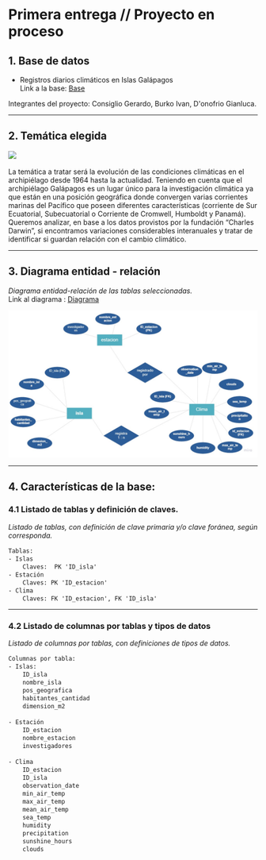 # Primera entrega // Proyecto en proceso
## 1. Base de datos
- Registros diarios climáticos en Islas Galápagos <br>
Link a la base: 
<a href="https://drive.google.com/drive/folders/1oZDfXZPnu-UuAa1T_SG9Qa7yRF8EMy75?usp=sharing">Base</a>



Integrantes del proyecto: Consiglio Gerardo, Burko Ivan, D'onofrio Gianluca.
<hr>

## 2. Temática elegida

<img src="https://media.a24.com/p/98cb7616c3563e3b8c0f87a058335f7f/adjuntos/296/imagenes/008/118/0008118776/1200x675/smart/donde-quedan-las-islas-galapagos.jpeg">

La temática a tratar será la evolución de las condiciones climáticas en el archipiélago desde 1964 hasta la actualidad. Teniendo en cuenta que el archipiélago Galápagos es un lugar único para la investigación climática ya que están en una posición geográfica donde convergen varias corrientes marinas del Pacífico que poseen diferentes características (corriente de Sur Ecuatorial, Subecuatorial o Corriente de Cromwell, Humboldt y Panamá).
Queremos analizar, en base a los datos provistos por la fundación “Charles Darwin”, si encontramos variaciones considerables interanuales y tratar de identificar si guardan relación con el cambio climático. 

<hr>

## 3. Diagrama entidad - relación <br>
<i> Diagrama entidad-relación de las tablas seleccionadas. </i> <br>
 Link al diagrama : <a href='https://drive.google.com/file/d/11sMcyxh5iNHtrlKof_97Amztoqxr6aU_/view?usp=sharing'> Diagrama </a>

<img src='https://raw.githubusercontent.com/geracons/galapagoscoder/main/Entity%20Relationship%20Diagram%20(3).jpg'>

<hr>

## 4. Características de la base: <br>
### 4.1 Listado de tablas y definición de claves.
<i> Listado de tablas, con definición de clave primaria y/o clave foránea, según corresponda.
 </i>

    Tablas:
    - Islas 
        Claves:  PK 'ID_isla'
    - Estación
        Claves: PK 'ID_estacion'
    - Clima
        Claves: FK 'ID_estacion', FK 'ID_isla'
    
 
<hr>



### 4.2 Listado de columnas por tablas y tipos de datos
<i> Listado de columnas por tablas, con definiciones de tipos de datos.  </i> <br>

    Columnas por tabla:
    - Islas:
        ID_isla 
        nombre_isla
        pos_geografica
        habitantes_cantidad
        dimension_m2
        
    - Estación
        ID_estacion
        nombre_estacion
        investigadores

    - Clima
        ID_estacion
        ID_isla
        observation_date
        min_air_temp
        max_air_temp
        mean_air_temp
        sea_temp
        humidity
        precipitation
        sunshine_hours
        clouds
 

